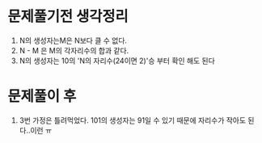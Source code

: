 # 문제풀기전 생각정리

1. N의 생성자는M은 N보다 클 수 없다.
2. N - M 은 M의 각자리수의 합과 같다.
3. N의 생성자는 10의 'N의 자리수(24이면 2)'승 부터 확인 해도 된다

# 문제풀이 후

1. 3번 가정은 틀려먹었다. 101의 생성자는 91일 수 있기 때문에 자리수가 작아도 된다..이런 ㅠ

